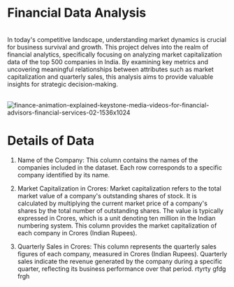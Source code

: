 # Financial Data Analysis
<br>
In today's competitive landscape, understanding market dynamics is crucial for business survival and growth. This project delves into the realm of financial analytics, specifically focusing on analyzing market capitalization data of the top 500 companies in India. By examining key metrics and uncovering meaningful relationships between attributes such as market capitalization and quarterly sales, this analysis aims to provide valuable insights for strategic decision-making.
<br><br>


![finance-animation-explained-keystone-media-videos-for-financial-advisors-financial-services-02-1536x1024](https://github.com/user-attachments/assets/bf5a8f75-f294-41b2-addc-f2c1c89a0b30)


# Details of Data
1. Name of the Company: This column contains the names of the companies included in the dataset. Each row corresponds to a specific company identified by its name.

2. Market Capitalization in Crores: Market capitalization refers to the total market value of a company's outstanding shares of stock. It is calculated by multiplying the current market price of a company's shares by the total number of outstanding shares. The value is typically expressed in Crores, which is a unit denoting ten million in the Indian numbering system. This column provides the market capitalization of each company in Crores (Indian Rupees).

3. Quarterly Sales in Crores: This column represents the quarterly sales figures of each company, measured in Crores (Indian Rupees). Quarterly sales indicate the revenue generated by the company during a specific quarter, reflecting its business performance over that period.
rtyrty
gfdg
frgh


